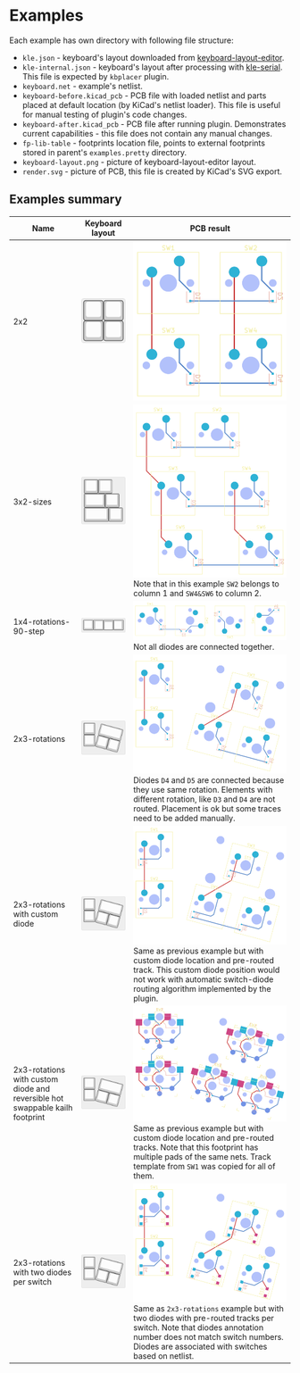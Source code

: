 # Examples

Each example has own directory with following file structure:

- `kle.json` - keyboard's layout downloaded from [keyboard-layout-editor](http://www.keyboard-layout-editor.com).
- `kle-internal.json` - keyboard's layout after processing with [kle-serial](https://github.com/ijprest/kle-serial).
  This file is expected by `kbplacer` plugin.
- `keyboard.net` - example's netlist.
- `keyboard-before.kicad_pcb` - PCB file with loaded netlist and parts placed
  at default location (by KiCad's netlist loader). This file is useful for manual
  testing of plugin's code changes.
- `keyboard-after.kicad_pcb` - PCB file after running plugin. Demonstrates
  current capabilities - this file does not contain any manual changes.
- `fp-lib-table` - footprints location file, points to external footprints
  stored in parent's `examples.pretty` directory.
- `keyboard-layout.png` - picture of keyboard-layout-editor layout.
- `render.svg` - picture of PCB, this file is created by KiCad's SVG export.

## Examples summary

| Name                                                                         | Keyboard layout                                                                                                                                          | PCB result                                                                                                                                                                                                                                                                                                                                       |
| ---                                                                          | ---                                                                                                                                                      | ---                                                                                                                                                                                                                                                                                                                                              |
| 2x2                                                                          | ![2x2-layout](./2x2/keyboard-layout.png)                                                                                                                 | ![2x2-after](./2x2/render.svg)                                                                                                                                                                                                                                                                                                                   |
| 3x2-sizes                                                                    | ![3x2-sizes-layout](./3x2-sizes/keyboard-layout.png)                                                                                                     | ![3x2-sizes-after](./3x2-sizes/render.svg) Note that in this example `SW2` belongs to column 1 and `SW4&SW6` to column 2.                                                                                                                                                                                                                        |
| 1x4-rotations-90-step                                                        | ![1x4-rotations-90-step-layout](./1x4-rotations-90-step/keyboard-layout.png)                                                                             | ![1x4-rotations-90-step-after](./1x4-rotations-90-step/render.svg) Not all diodes are connected together.                                                                                                                                                                                                                                        |
| 2x3-rotations                                                                | ![2x3-rotations-layout](./2x3-rotations/keyboard-layout.png)                                                                                             | ![2x3-rotations-after](./2x3-rotations/render.svg) Diodes `D4` and `D5` are connected because they use same rotation. Elements with different rotation, like `D3` and `D4` are not routed. Placement is ok but some traces need to be added manually.                                                                                            |
| 2x3-rotations with custom diode                                              | ![2x3-rotations-custom-diode-with-track-layout](./2x3-rotations-custom-diode-with-track/keyboard-layout.png)                                             | ![2x3-rotations-custom-diode-with-track-after](./2x3-rotations-custom-diode-with-track/render.svg) Same as previous example but with custom diode location and pre-routed track. This custom diode position would not work with automatic switch-diode routing algorithm implemented by the plugin.                                              |
| 2x3-rotations with custom diode and reversible hot swappable kailh footprint | ![2x3-rotations-custom-diode-with-track-layout-and-complex-footprint](./2x3-rotations-custom-diode-with-track-and-complex-footprint/keyboard-layout.png) | ![2x3-rotations-custom-diode-with-track-and-complex-footprint-after](./2x3-rotations-custom-diode-with-track-and-complex-footprint/render.svg) Same as previous example but with custom diode location and pre-routed tracks. Note that this footprint has multiple pads of the same nets. Track template from `SW1` was copied for all of them. |
| 2x3-rotations with two diodes per switch                                     | ![2x3-rotations-double-diodes](./2x3-rotations-double-diodes/keyboard-layout.png)                                                                        | ![2x3-rotations-double-diodes-after](./2x3-rotations-double-diodes/render.svg) Same as `2x3-rotations` example but with two diodes with pre-routed tracks per switch. Note that diodes annotation number does not match switch numbers. Diodes are associated with switches based on netlist.                                                    |
